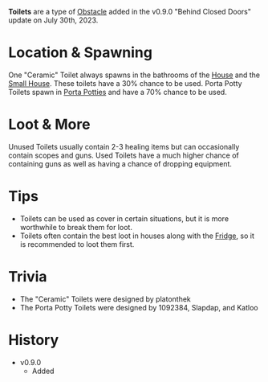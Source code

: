 **Toilets** are a type of [Obstacle](/obstacles) added in the v0.9.0 "Behind Closed Doors" update on July 30th, 2023.

# Location & Spawning

One "Ceramic" Toilet always spawns in the bathrooms of the [House](/buildings/house) and the [Small House](/buildings/small_house). These toilets have a 30% chance to be used. Porta Potty Toilets spawn in [Porta Potties](/buildings/porta_potty) and have a 70% chance to be used.

# Loot & More

Unused Toilets usually contain 2-3 healing items but can occasionally contain scopes and guns. Used Toilets have a much higher chance of containing guns as well as having a chance of dropping equipment.

# Tips

- Toilets can be used as cover in certain situations, but it is more worthwhile to break them for loot.
- Toilets often contain the best loot in houses along with the [Fridge](/obstacles/fridge), so it is recommended to loot them first.

# Trivia

- The "Ceramic" Toilets were designed by platonthek
- The Porta Potty Toilets were designed by 1092384, Slapdap, and Katloo

# History

- v0.9.0
  - Added
